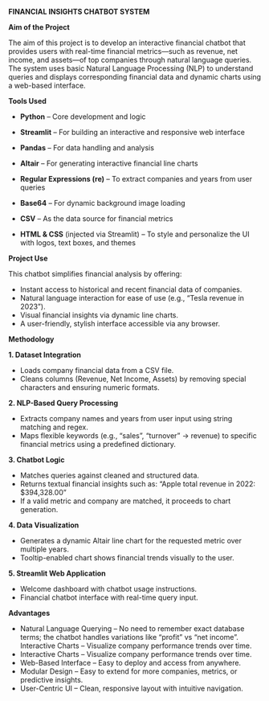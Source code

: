 **FINANCIAL INSIGHTS CHATBOT SYSTEM**

**Aim of the Project**

The aim of this project is to develop an interactive financial chatbot that provides users with real-time financial metrics—such as revenue, net income, and assets—of top companies through natural language queries. The system uses basic Natural Language Processing (NLP) to understand queries and displays corresponding financial data and dynamic charts using a web-based interface.

**Tools Used**

- **Python** – Core development and logic

- **Streamlit** – For building an interactive and responsive web interface

- **Pandas** – For data handling and analysis

- **Altair** – For generating interactive financial line charts

- **Regular Expressions (re)** – To extract companies and years from user queries

- **Base64** – For dynamic background image loading

- **CSV** – As the data source for financial metrics

- **HTML & CSS** (injected via Streamlit) – To style and personalize the UI with logos, text boxes, and themes

**Project Use**

 This chatbot simplifies financial analysis by offering:
- Instant access to historical and recent financial data of companies.
- Natural language interaction for ease of use (e.g., “Tesla revenue in 2023”).
- Visual financial insights via dynamic line charts.
- A user-friendly, stylish interface accessible via any browser.

**Methodology**

**1. Dataset Integration**

- Loads company financial data from a CSV file.
- Cleans columns (Revenue, Net Income, Assets) by removing special characters and ensuring numeric formats.

**2. NLP-Based Query Processing**

- Extracts company names and years from user input using string matching and regex.
- Maps flexible keywords (e.g., “sales”, “turnover” → revenue) to specific financial metrics using a predefined dictionary.

**3. Chatbot Logic**

- Matches queries against cleaned and structured data.
- Returns textual financial insights such as:
  “Apple total revenue in 2022: $394,328.00”
- If a valid metric and company are matched, it proceeds to chart generation.

**4. Data Visualization**

- Generates a dynamic Altair line chart for the requested metric over multiple years.
- Tooltip-enabled chart shows financial trends visually to the user.

**5. Streamlit Web Application**

- Welcome dashboard with chatbot usage instructions.
- Financial chatbot interface with real-time query input.

**Advantages**

- Natural Language Querying – No need to remember exact database terms; the chatbot handles variations like “profit” vs “net income”. Interactive Charts – Visualize company performance trends over time.
- Interactive Charts – Visualize company performance trends over time.
- Web-Based Interface – Easy to deploy and access from anywhere.
- Modular Design – Easy to extend for more companies, metrics, or predictive insights.
- User-Centric UI – Clean, responsive layout with intuitive navigation.
